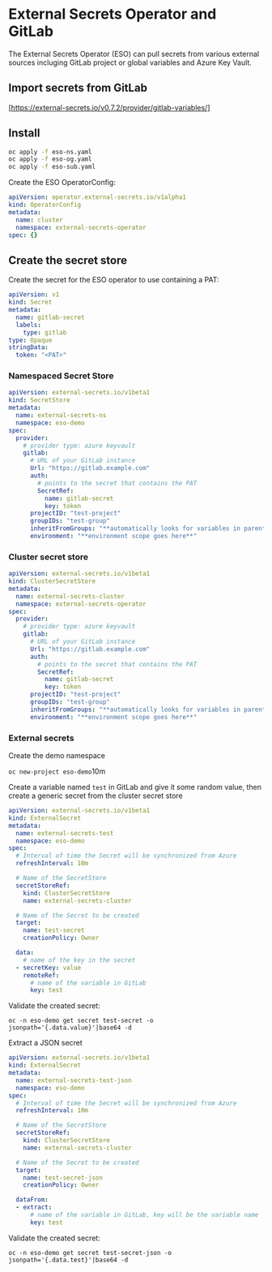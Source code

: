 # External Secrets Operator and GitLab

The External Secrets Operator (ESO) can pull secrets from various external sources incluging GitLab project or global variables and Azure Key Vault.

## Import secrets from GitLab

[https://external-secrets.io/v0.7.2/provider/gitlab-variables/]

## Install

```bash
oc apply -f eso-ns.yaml
oc apply -f eso-og.yaml
oc apply -f eso-sub.yaml
```

Create the ESO OperatorConfig:

```yaml
apiVersion: operator.external-secrets.io/v1alpha1
kind: OperatorConfig
metadata:
  name: cluster
  namespace: external-secrets-operator
spec: {}
```

## Create the secret store

Create the secret for the ESO operator to use containing a PAT:

```yaml
apiVersion: v1
kind: Secret
metadata:
  name: gitlab-secret
  labels: 
    type: gitlab
type: Opaque 
stringData:
  token: "<PAT>"
```

### Namespaced Secret Store

```yaml
apiVersion: external-secrets.io/v1beta1
kind: SecretStore
metadata:
  name: external-secrets-ns
  namespace: eso-demo
spec:
  provider:
    # provider type: azure keyvault
    gitlab:
      # URL of your GitLab instance
      Url: "https://gitlab.example.com"
      auth:
        # points to the secret that contains the PAT
        SecretRef:
          name: gitlab-secret
          key: token       
      projectID: "test-project"
      groupIDs: "test-group"
      inheritFromGroups: "**automatically looks for variables in parent groups**"
      environment: "**environment scope goes here**" 
```

### Cluster secret store

```yaml
apiVersion: external-secrets.io/v1beta1
kind: ClusterSecretStore
metadata:
  name: external-secrets-cluster
  namespace: external-secrets-operator
spec:
  provider:
    # provider type: azure keyvault
    gitlab:
      # URL of your GitLab instance
      Url: "https://gitlab.example.com"
      auth:
        # points to the secret that contains the PAT
        SecretRef:
          name: gitlab-secret
          key: token       
      projectID: "test-project"
      groupIDs: "test-group"
      inheritFromGroups: "**automatically looks for variables in parent groups**"
      environment: "**environment scope goes here**" 
```

### External secrets

Create the demo namespace

`oc new-project eso-demo`10m

Create a variable named `test` in GitLab and give it some random value, then create a generic secret from the cluster secret store

```yaml
apiVersion: external-secrets.io/v1beta1
kind: ExternalSecret
metadata:
  name: external-secrets-test
  namespace: eso-demo
spec:
  # Interval of time the Secret will be synchronized from Azure
  refreshInterval: 10m

  # Name of the SecretStore
  secretStoreRef:
    kind: ClusterSecretStore
    name: external-secrets-cluster

  # Name of the Secret to be created
  target:
    name: test-secret
    creationPolicy: Owner

  data:
    # name of the key in the secret
  - secretKey: value 
    remoteRef:
      # name of the variable in GitLab
      key: test
```

Validate the created secret:

`oc -n eso-demo get secret test-secret -o jsonpath='{.data.value}'|base64 -d`

Extract a JSON secret

```yaml
apiVersion: external-secrets.io/v1beta1
kind: ExternalSecret
metadata:
  name: external-secrets-test-json
  namespace: eso-demo
spec:
  # Interval of time the Secret will be synchronized from Azure
  refreshInterval: 10m

  # Name of the SecretStore
  secretStoreRef:
    kind: ClusterSecretStore
    name: external-secrets-cluster

  # Name of the Secret to be created
  target:
    name: test-secret-json
    creationPolicy: Owner

  dataFrom:
  - extract:
      # name of the variable in GitLab, key will be the variable name
      key: test
```

Validate the created secret:

`oc -n eso-demo get secret test-secret-json -o jsonpath='{.data.test}'|base64 -d`
